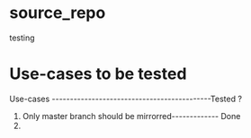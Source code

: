 # source_repo
testing
# Use-cases to be tested
Use-cases --------------------------------------------Tested ?
1. Only master branch should be mirrorred-------------  Done
2. 
